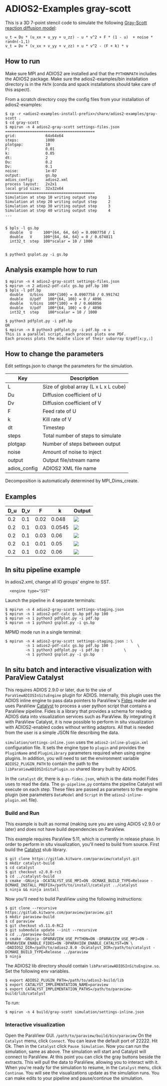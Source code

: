 # ADIOS2-Examples gray-scott

This is a 3D 7-point stencil code to simulate the following [Gray-Scott
reaction diffusion model](https://doi.org/10.1126/science.261.5118.189):

```
u_t = Du * (u_xx + u_yy + u_zz) - u * v^2 + F * (1 - u)  + noise * randn(-1,1)
v_t = Dv * (v_xx + v_yy + v_zz) + u * v^2 - (F + k) * v
```

## How to run

Make sure MPI and ADIOS2 are installed and that the `PYTHONPATH` includes the ADIOS2 package.
Make sure the adios2-examples/bin installation directory is in the `PATH` (conda and spack installations should take care of this aspect).

From a scratch directory copy the config files from your installation of adios2-examples:

```
$ cp -r <adios2-examples-install-prefix>/share/adios2-examples/gray-scott .
$ cd gray-scott
$ mpirun -n 4 adios2-gray-scott settings-files.json
========================================
grid:             64x64x64
steps:            1000
plotgap:          10
F:                0.01
k:                0.05
dt:               2
Du:               0.2
Dv:               0.1
noise:            1e-07
output:           gs.bp
adios_config:     adios2.xml
process layout:   2x2x1
local grid size:  32x32x64
========================================
Simulation at step 10 writing output step     1
Simulation at step 20 writing output step     2
Simulation at step 30 writing output step     3
Simulation at step 40 writing output step     4
...


$ bpls -l gs.bp
  double   U     100*{64, 64, 64} = 0.0907758 / 1
  double   V     100*{64, 64, 64} = 0 / 0.674811
  int32_t  step  100*scalar = 10 / 1000


$ python3 gsplot.py -i gs.bp

```

## Analysis example how to run

```
$ mpirun -n 4 adios2-gray-scott settings-files.json
$ mpirun -n 2 adios2-pdf-calc gs.bp pdf.bp 100
$ bpls -l pdf.bp
  double   U/bins  100*{100} = 0.0907758 / 0.991742
  double   U/pdf   100*{64, 100} = 0 / 4096
  double   V/bins  100*{100} = 0 / 0.668056
  double   V/pdf   100*{64, 100} = 0 / 4096
  int32_t  step    100*scalar = 10 / 1000

$ python3 pdfplot.py -i pdf.bp
OR
$ mpirun -n 8 python3 pdfplot.py -i pdf.bp -o u
This is a parallel script, each process plots one PDF.
Each process plots the middle slice of their subarray U/pdf[x:y,:]

```

## How to change the parameters

Edit settings.json to change the parameters for the simulation.

| Key           | Description                           |
| ------------- | ------------------------------------- |
| L             | Size of global array (L x L x L cube) |
| Du            | Diffusion coefficient of U            |
| Dv            | Diffusion coefficient of V            |
| F             | Feed rate of U                        |
| k             | Kill rate of V                        |
| dt            | Timestep                              |
| steps         | Total number of steps to simulate     |
| plotgap       | Number of steps between output        |
| noise         | Amount of noise to inject             |
| output        | Output file/stream name               |
| adios_config  | ADIOS2 XML file name                  |

Decomposition is automatically determined by MPI_Dims_create.

## Examples

| D_u | D_v | F    | k      | Output
| ----|-----|------|------- | -------------------------- |
| 0.2 | 0.1 | 0.02 | 0.048  | ![](img/example1.jpg?raw=true) |
| 0.2 | 0.1 | 0.03 | 0.0545 | ![](img/example2.jpg?raw=true) |
| 0.2 | 0.1 | 0.03 | 0.06   | ![](img/example3.jpg?raw=true) |
| 0.2 | 0.1 | 0.01 | 0.05   | ![](img/example4.jpg?raw=true) |
| 0.2 | 0.1 | 0.02 | 0.06   | ![](img/example5.jpg?raw=true) |


## In situ pipeline example

In adios2.xml, change all IO groups' engine to SST.

      <engine type="SST"

Launch the pipeline in 4 separate terminals:
```
$ mpirun -n 4 adios2-gray-scott settings-staging.json
$ mpirun -n 1 adios2-pdf-calc gs.bp pdf.bp 100
$ mpirun -n 1 python3 pdfplot.py -i pdf.bp
$ mpirun -n 1 python3 gsplot.py -i gs.bp
```

MPMD mode run in a single terminal:
```
$ mpirun -n 4 adios2-gray-scott settings-staging.json : \
         -n 1 adios2-pdf-calc gs.bp pdf.bp 100 :           \
         -n 1 python3 pdfplot.py -i pdf.bp :         \
         -n 1 python3 gsplot.py -i gs.bp
```

## In situ batch and interactive visualization with ParaView Catalyst

This requires ADIOS 2.9.0 or later, due to the use of `ParaViewADIOSInSituEngine` plugin for ADIOS.
Internally, this plugin uses the ADIOS inline engine to pass data pointers to ParaView's
[Fides](https://fides.readthedocs.io/en/latest/) reader
and uses ParaView [Catalyst](https://catalyst-in-situ.readthedocs.io/en/latest/index.html)
to process a user python script that contains a ParaView pipeline.
Fides is a library that provides a schema for reading ADIOS data into visualization services
such as ParaView. By integrating it with ParaView Catalyst, it is now possible to perform
in situ visualization with ADIOS2-enabled codes without writing adaptors. All that is needed
from the user is a simple JSON file describing the data.


`simulation/settings-inline.json` uses the `adios2-inline-plugin.xml` configuration file.
It sets the engine type to `plugin` and provides the `PluginName` and `PluginLibrary`
parameters required when using engine plugins. In addition, you will need to set the
environment variable `ADIOS2_PLUGIN_PATH` to contain the path to the `libParaViewADIOSInSituPlugin.so`
shared library built by ADIOS.

In the `catalyst` dir, there is a `gs-fides.json`, which is the data model Fides uses to read the data.
The `gs-pipeline.py` contains the pipeline Catalyst will execute on each step.
These files are passed as parameters to the engine plugin (see parameters `DataModel` and `Script` in
the `adios2-inline-plugin.xml` file).


### Build and Run

This example is built as normal (making sure you are using ADIOS v2.9.0 or later)
and does not have build dependencies on ParaView.

This example requires ParaView 5.11, which is currently in release phase.
In order to perform in situ visualization, you'll need to build from source.
First build the [Catalyst](https://gitlab.kitware.com/paraview/catalyst) stub library.

```
$ git clone https://gitlab.kitware.com/paraview/catalyst.git
$ mkdir catalyst-build
$ cd catalyst
$ git checkout v2.0.0-rc3
$ cd ../catalyst-build
$ cmake -GNinja -DCATALYST_USE_MPI=ON -DCMAKE_BUILD_TYPE=Release -DCMAKE_INSTALL_PREFIX=/path/to/install/catalyst ../catalyst
$ ninja && ninja install
```

Now you'll need to build ParaView using the following instructions:

```
$ git clone --recursive https://gitlab.kitware.com/paraview/paraview.git
$ mkdir paraview-build
$ cd paraview
$ git checkout v5.11.0-RC2
$ git submodule update --init --recursive
$ cd ../paraview-build
$ cmake -GNinja -DPARAVIEW_USE_PYTHON=ON -DPARAVIEW_USE_MPI=ON -DPARAVIEW_ENABLE_FIDES=ON -DPARAVIEW_ENABLE_CATALYST=ON \
-DADIOS2_DIR=/path/to/adios2.8.0 -Dcatalyst_DIR=/path/to/catalyst -DCMAKE_BUILD_TYPE=Release ../paraview
$ ninja
```

The ADIOS2 lib directory should contain `libParaViewADIOSInSituEngine.so`.
Set the following env variables.
```
$ export ADIOS2_PLUGIN_PATH=/path/to/adios2-build/lib
$ export CATALYST_IMPLEMENTATION_NAME=paraview
$ export CATALYST_IMPLEMENTATION_PATHS=/path/to/paraview-build/lib/catalyst
```

To run:
```
$ mpirun -n 4 build/gray-scott simulation/settings-inline.json
```

### Interactive visualization

Open the ParaView GUI. `/path/to/paraview/build/bin/paraview`
On the `Catalyst` menu, click `Connect`. You can leave the default port of 22222.
Hit Ok.
Then in the `Catalyst` click `Pause Simulation`.
Now you can run the simulation, same as above.
The simulation will start and Catalyst will connect to ParaView.
At this point you can click the gray buttons beside the extracts. This will pull the data to
ParaView, allowing you to interact with it. When you're ready for the simulation to resume,
in the `Catalyst` menu, click `Continue`. You will see the visualizations update as the simulation runs.
You can make edits to your pipeline and pause/continue the simulation.
